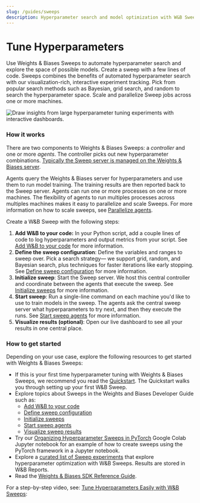 ```yaml
---
slug: /guides/sweeps
description: Hyperparameter search and model optimization with W&B Sweeps
---
```


# Tune Hyperparameters

Use Weights & Biases Sweeps to automate hyperparameter search and explore the space of possible models. Create a sweep with a few lines of code. Sweeps combines the benefits of automated hyperparameter search with our visualization-rich, interactive experiment tracking. Pick from popular search methods such as Bayesian, grid search, and random to search the hyperparameter space.  Scale and parallelize Sweep jobs across one or more machines.

![Draw insights from large hyperparameter tuning experiments with interactive dashboards.](<pathname:///images/sweeps/intro_what_it_is.png>)

### How it works

There are two components to Weights & Biases Sweeps: a _controller_ and one or more _agents_. The controller picks out new hyperparameter combinations. [Typically the Sweep server is managed on the Weights & Biases server](https://docs.wandb.ai/guides/sweeps/local-controller).

Agents query the Weights & Biases server for hyperparameters and use them to run model training. The training results are then reported back to the Sweep server. Agents can run one or more processes on one or more machines. The flexibility of agents to run multiples processes across multiples machines makes it easy to parallelize and scale Sweeps. For more information on how to scale sweeps, see [Parallelize agents](https://docs.wandb.ai/guides/sweeps/parallelize-agents).

Create a W&B Sweep with the following steps:

1. **Add W&B to your code:** In your Python script, add a couple lines of code to log hyperparameters and output metrics from your script. See [Add W&B to your code](https://docs.wandb.ai/guides/sweeps/add-w-and-b-to-your-code) for more information.
2. **Define the sweep configuration**: Define the variables and ranges to sweep over. Pick a search strategy— we support grid, random, and Bayesian search, plus techniques for faster iterations like early stopping. See [Define sweep configuration](https://docs.wandb.ai/guides/sweeps/define-sweep-configuration) for more information.
3. **Initialize sweep**: Start the Sweep server. We host this central controller and coordinate between the agents that execute the sweep. See [Initialize sweeps](https://docs.wandb.ai/guides/sweeps/initialize-sweeps) for more information.
4. **Start sweep**: Run a single-line command on each machine you'd like to use to train models in the sweep. The agents ask the central sweep server what hyperparameters to try next, and then they execute the runs. See [Start sweep agents](https://docs.wandb.ai/guides/sweeps/start-sweep-agents) for more information.
5. **Visualize results (optional)**: Open our live dashboard to see all your results in one central place.

### How to get started

Depending on your use case, explore the following resources to get started with Weights & Biases Sweeps:

* If this is your first time hyperparameter tuning with Weights & Biases Sweeps, we recommend you read the [Quickstart](https://docs.wandb.ai/guides/sweeps/quickstart). The Quickstart walks you through setting up your first W&B Sweep.
* Explore topics about Sweeps in the Weights and Biases Developer Guide such as:
  * [Add W&B to your code](https://docs.wandb.ai/guides/sweeps/add-w-and-b-to-your-code)
  * [Define sweep configuration](https://docs.wandb.ai/guides/sweeps/define-sweep-configuration)
  * [Initialize sweeps](https://docs.wandb.ai/guides/sweeps/initialize-sweeps)
  * [Start sweep agents](https://docs.wandb.ai/guides/sweeps/start-sweep-agents)
  * [Visualize sweep results](https://docs.wandb.ai/guides/sweeps/visualize-sweep-results)
* Try our [Organizing Hyperparameter Sweeps in PyTorch](https://colab.research.google.com/github/wandb/examples/blob/master/colabs/pytorch/Organizing\_Hyperparameter\_Sweeps\_in\_PyTorch\_with\_W%26B.ipynb#scrollTo=e43v8-9MEoYk) Google Colab Jupyter notebook for an example of how to create sweeps using the PyTorch framework in a Jupyter notebook.
* Explore a [curated list of Sweep experiments](https://docs.wandb.ai/guides/sweeps/useful-resources#reports-with-sweeps) that explore hyperparameter optimization with W&B Sweeps. Results are stored in W&B Reports.
* Read the [Weights & Biases SDK Reference Guide](https://docs.wandb.ai/ref).

For a step-by-step video, see: [Tune Hyperparameters Easily with W&B Sweeps](https://www.youtube.com/watch?v=9zrmUIlScdY\&ab\_channel=Weights%26Biases):

<!-- {% embed url="http://wandb.me/sweeps-video" %} -->
